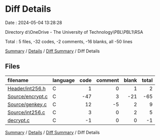 # Diff Details

Date : 2024-05-04 13:28:28

Directory d:\\OneDrive - The University of Technology\\PBL\\PBL1\\RSA

Total : 5 files,  -32 codes, -2 comments, -16 blanks, all -50 lines

[Summary](results.md) / [Details](details.md) / [Diff Summary](diff.md) / Diff Details

## Files
| filename | language | code | comment | blank | total |
| :--- | :--- | ---: | ---: | ---: | ---: |
| [Header/int256.h](/Header/int256.h) | C | 1 | 0 | 1 | 2 |
| [Source/encrypt.c](/Source/encrypt.c) | C | -47 | 3 | -21 | -65 |
| [Source/genkey.c](/Source/genkey.c) | C | 12 | -5 | 2 | 9 |
| [Source/int256.c](/Source/int256.c) | C | 3 | 0 | 2 | 5 |
| [decrypt.c](/decrypt.c) | C | -1 | 0 | 0 | -1 |

[Summary](results.md) / [Details](details.md) / [Diff Summary](diff.md) / Diff Details